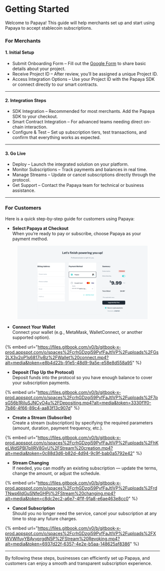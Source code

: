 # Getting Started

Welcome to Papaya! This guide will help merchants set up and start using Papaya to accept stablecoin subscriptions.

### **For M**erchants

#### **1. Initial Setup**

* Submit Onboarding Form – Fill out the [Google Form](https://forms.gle/oNqsF13ZGefAKWfv6) to share basic details about your project.
* Receive Project ID – After review, you’ll be assigned a unique Project ID.
* Access Integration Options – Use your Project ID with the Papaya SDK or connect directly to our smart contracts.

***

#### **2. Integration Steps**

* SDK Integration – Recommended for most merchants. Add the Papaya SDK to your checkout.
* Smart Contract Integration – For advanced teams needing direct on-chain interaction.
* Configure & Test – Set up subscription tiers, test transactions, and confirm that everything works as expected.

***

#### **3. Go Live**

* Deploy – Launch the integrated solution on your platform.
* Monitor Subscriptions – Track payments and balances in real time.
* Manage Streams – Update or cancel subscriptions directly through the protocol.
* Get Support – Contact the Papaya team for technical or business assistance.

***

### **For Customers**

Here is a quick step-by-step guide for customers using Papaya:

* **Select Papaya at Checkout**\
  When you’re ready to pay or subscribe, choose Papaya as your payment method.

<figure><img src="../.gitbook/assets/чекаут.png" alt=""><figcaption></figcaption></figure>

* **Connect Your Wallet**\
  Connect your wallet (e.g., MetaMask, WalletConnect, or another supported option).

{% embed url="https://files.gitbook.com/v0/b/gitbook-x-prod.appspot.com/o/spaces%2FcrhGDzgi59PyfFaJtlVP%2Fuploads%2FGs2LX3v2oP1s6817jvBz%2FWallet%20connect.mp4?alt=media&token=e8b4d22b-91e5-48d9-9a5e-e58e8d558a95" %}

* **Deposit (Top Up the Protocol)**\
  Deposit funds into the protocol so you have enough balance to cover your subscription payments.

{% embed url="https://files.gitbook.com/v0/b/gitbook-x-prod.appspot.com/o/spaces%2FcrhGDzgi59PyfFaJtlVP%2Fuploads%2F7psG56b1RiIuSJNCyO4u%2FDepositing.mp4?alt=media&token=3330f1f0-7b86-4f66-89c4-aa83f13c907d" %}

* **Create a Stream (Subscribe)**\
  Create a stream (subscription) by specifying the required parameters (amount, duration, payment frequency, etc.).

{% embed url="https://files.gitbook.com/v0/b/gitbook-x-prod.appspot.com/o/spaces%2FcrhGDzgi59PyfFaJtlVP%2Fuploads%2FhKeLWdSPBl7pIIRV8GvU%2FStream%20creation.mp4?alt=media&token=0c88d3d6-b82d-4d94-9c9f-bab0a5792e42" %}

* **Stream Changing**\
  If needed, you can modify an existing subscription — update the terms, change the amount, or adjust the schedule.

{% embed url="https://files.gitbook.com/v0/b/gitbook-x-prod.appspot.com/o/spaces%2FcrhGDzgi59PyfFaJtlVP%2Fuploads%2FrdTNwp6IdGuSNfeGHPjj%2FStream%20changing.mp4?alt=media&token=c8dc2ec2-a6e7-4f1f-91a8-e6ae463e8cc0" %}

* **Cancel Subscription**\
  Should you no longer need the service, cancel your subscription at any time to stop any future charges.

{% embed url="https://files.gitbook.com/v0/b/gitbook-x-prod.appspot.com/o/spaces%2FcrhGDzgi59PyfFaJtlVP%2Fuploads%2FXWVWlfuyYBAvyprgdN5P%2FStream%20Revoking.mp4?alt=media&token=6937d22f-6357-4e2e-b5aa-148625af8386" %}

***

By following these steps, businesses can efficiently set up Papaya, and customers can enjoy a smooth and transparent subscription experience.
